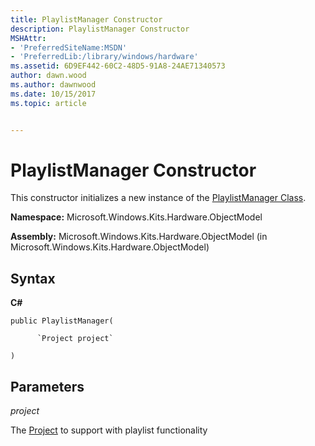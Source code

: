 ```yaml
---
title: PlaylistManager Constructor
description: PlaylistManager Constructor
MSHAttr:
- 'PreferredSiteName:MSDN'
- 'PreferredLib:/library/windows/hardware'
ms.assetid: 6D9EF442-60C2-48D5-91A8-24AE71340573
author: dawn.wood
ms.author: dawnwood
ms.date: 10/15/2017
ms.topic: article


---
```


# PlaylistManager Constructor


This constructor initializes a new instance of the [PlaylistManager Class](playlistmanager-class.md).

**Namespace:** Microsoft.Windows.Kits.Hardware.ObjectModel

**Assembly:** Microsoft.Windows.Kits.Hardware.ObjectModel (in Microsoft.Windows.Kits.Hardware.ObjectModel)

## <span id="Syntax"></span><span id="syntax"></span><span id="SYNTAX"></span>Syntax


**C#**

`public PlaylistManager(`

          `Project project`

`)`

## <span id="Parameters"></span><span id="parameters"></span><span id="PARAMETERS"></span>Parameters


*project*

The [Project](project-class.md) to support with playlist functionality

 

 






